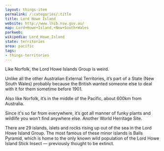```yaml
---
layout: things-item
permalink: /:categories/:title
title: Lord Howe Island
website: http://www.lhib.nsw.gov.au/
map: Lord+Howe+Island,+New+South+Wales
parkweb: 
wikipedia: Lord_Howe_Island
state: territories
area: pacific
tags:
- things-territories
---
```


Like Norfolk, the Lord Howe Islands Group is weird. 

Unlike all the other Australian External Territories, it’s part of a State (New South Wales) probably because the British wanted someone else to deal with it for them sometime before 1901. 

Also like Norfolk, it’s in the middle of the Pacific, about 600km from Australia. 

Since it's so far from everywhere, it’s got all manner of funky plants and wildlife you won’t find anywhere else. Another World Herritage Site.

There are 29 islands, islets and rocks rising up out of the sea in the Lord Howe Island Group. The most famous of these minor islands is Balls Pyramid, which is home to the only known wild population of the Lord Howe Island Stick Insect &mdash; previously thought to be extinct.